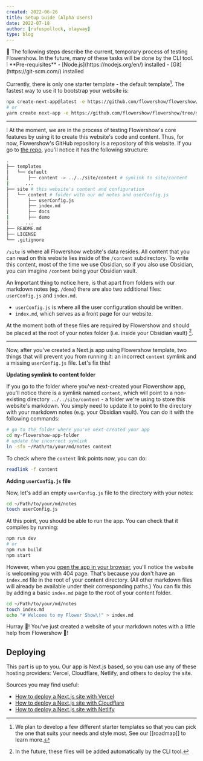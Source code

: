 ```yaml
---
created: 2022-06-26
title: Setup Guide (Alpha Users)
date: 2022-07-18
author: [rufuspollock, olayway]
type: blog
---
```


<div className="border-2 border-slate-400 rounded-md px-4 mb-2">
🚧 The following steps describe the current, temporary process of testing Flowershow. In the future, many of these tasks will be done by the CLI tool.
</div>

<div className="border-2 border-slate-400 rounded-md px-4 pb-3 mb-3">
❕ **Pre-requisites**
- [Node.js](https://nodejs.org/en/) installed
- [Git](https://git-scm.com/) installed
</div>

Currently, there is only one starter template - the default template[^2]. The fastest way to use it to bootstrap your website is:
[^2]: We plan to develop a few different starter templates so that you can pick the one that suits your needs and style most. See our [[roadmap]] to learn more.

```bash
npx create-next-app@latest -e https://github.com/flowershow/flowershow/tree/main/templates/default
# or
yarn create next-app -e https://github.com/flowershow/flowershow/tree/main/templates/default
```

---

❕ At the moment, we are in the process of testing Flowershow's core features by using it to create this website's code and content. Thus, for now, Flowershow's GitHub repository is a repository of this website. If you go to [the repo](https://github.com/flowershow/flowershow), you'll notice it has the following structure:

```bash
.
├── templates
│   └── default
│       ├── content -> ../../site/content # symlink to site/content
|      ...
├── site # this website's content and configuration
│   └── content # folder with our md notes and userConfig.js
│       ├── userConfig.js
│       ├── index.md
│       ├── docs
|       ├── demo
│      ...
├── README.md
├── LICENSE
└── .gitignore
```

`/site` is where all Flowershow website's data resides. All content that you can read on this website lies inside of the `/content` subdirectory. To write this content, most of the time we use Obsidian, so if you also use Obsidian, you can imagine `/content` being your Obsidian vault.

An Important thing to notice here, is that apart from folders with our markdown notes (eg. `/demo`) there are also two additional files: `userConfig.js` and `index.md`.

- `userConfig.js` is where all the user configuration should be written.
- `index.md`, which serves as a front page for our website.

At the moment both of these files are required by Flowershow and should be placed at the root of your notes folder (i.e. inside your Obsidian vault) [^3].
[^3]: In the future, these files will be added automatically by the CLI tool.

---

Now, after you've created a Next.js app using Flowershow template, two things that will prevent you from running it: an incorrect `content` symlink and a missing `userConfig.js` file. Let's fix this!

**Updating symlink to content folder**

If you go to the folder where you've next-created your Flowershow app, you'll notice there is a symlink named `content`, which will point to a non-existing directory `../../site/content` - a folder we're using to store this website's markdown. You simply need to update it to point to the directory with your markdown notes (e.g. your Obsidian vault). You can do it with the following commands:

```bash
# go to the folder where you've next-created your app
cd my-flowershow-app-folder
# update the incorrect symlink
ln -sfn ~/Path/to/your/md/notes content
```

To check where the `content` link points now, you can do:

```bash
readlink -f content
```

**Adding `userConfig.js` file**

Now, let's add an empty `userConfig.js` file to the directory with your notes:

```bash
cd ~/Path/to/your/md/notes
touch userConfig.js
```

At this point, you should be able to run the app. You can check that it compiles by running:

```bash
npm run dev
# or
npm run build
npm start
```

However, when you [open the app in your browser](http://localhost:3000/), you'll notice the website is welcoming you with 404 page. That's because you don't have an `index.md` file in the root of your content directory. (All other markdown files will already be available under their corresponding paths.) You can fix this by adding a basic `index.md` page to the root of your content folder.

```bash
cd ~/Path/to/your/md/notes
touch index.md
echo "# Welcome to my Flower Show\!" > index.md
```

Hurray 🎊! You've just created a website of your markdown notes with a little help from Flowershow 🌷!

## Deploying

This part is up to you. Our app is Next.js based, so you can use any of these hosting providers: Vercel, Cloudflare, Netlify, and others to deploy the site.

Sources you may find useful:

- [How to deploy a Next.js site with Vercel](https://vercel.com/guides/deploying-nextjs-with-vercel)
- [How to deploy a Next.js site with Cloudflare](https://developers.cloudflare.com/pages/framework-guides/deploy-a-nextjs-site/)
- [How to deploy a Next.js site with Netlify](https://www.netlify.com/blog/2020/11/30/how-to-deploy-next.js-sites-to-netlify/)